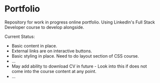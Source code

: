 # Portfolio
Repository for work in progress online portfolio.
Using LinkedIn's Full Stack Developer course to develop alongside.

Current Status: 
- Basic content in place.
- External links are on interactive buttons.
- Basic styling in place. Need to do layout section of CSS course.
- ...
- May add ability to download CV in future - Look into this if does not come into the course content at any point.
- ...
